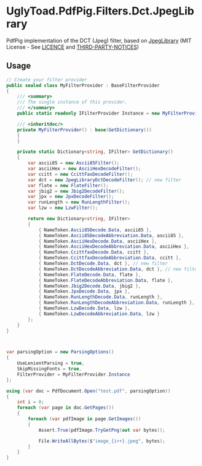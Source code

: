 # UglyToad.PdfPig.Filters.Dct.JpegLibrary

PdfPig implementation of the DCT (Jpeg) filter, based on [JpegLibrary](https://github.com/yigolden/JpegLibrary) (MIT License - See [LICENCE](https://github.com/BobLd/UglyToad.PdfPig.Filters.Dct.JpegLibrary/blob/master/UglyToad.PdfPig.Filters.Dct.JpegLibrary/Jpeg/LICENSE) and [THIRD-PARTY-NOTICES](https://github.com/BobLd/UglyToad.PdfPig.Filters.Dct.JpegLibrary/blob/master/UglyToad.PdfPig.Filters.Dct.JpegLibrary/Jpeg/THIRD-PARTY-NOTICES.md))

## Usage
```csharp
// Create your filter provider
public sealed class MyFilterProvider : BaseFilterProvider
{
    /// <summary>
    /// The single instance of this provider.
    /// </summary>
    public static readonly IFilterProvider Instance = new MyFilterProvider();

    /// <inheritdoc/>
    private MyFilterProvider() : base(GetDictionary())
    {
    }

    private static Dictionary<string, IFilter> GetDictionary()
    {
        var ascii85 = new Ascii85Filter();
        var asciiHex = new AsciiHexDecodeFilter();
        var ccitt = new CcittFaxDecodeFilter();
        var dct = new JpegLibraryDctDecodeFilter(); // new filter
        var flate = new FlateFilter();
        var jbig2 = new Jbig2DecodeFilter();
        var jpx = new JpxDecodeFilter();
        var runLength = new RunLengthFilter();
        var lzw = new LzwFilter();

        return new Dictionary<string, IFilter>
        {
            { NameToken.Ascii85Decode.Data, ascii85 },
            { NameToken.Ascii85DecodeAbbreviation.Data, ascii85 },
            { NameToken.AsciiHexDecode.Data, asciiHex },
            { NameToken.AsciiHexDecodeAbbreviation.Data, asciiHex },
            { NameToken.CcittfaxDecode.Data, ccitt },
            { NameToken.CcittfaxDecodeAbbreviation.Data, ccitt },
            { NameToken.DctDecode.Data, dct }, // new filter
            { NameToken.DctDecodeAbbreviation.Data, dct }, // new filter
            { NameToken.FlateDecode.Data, flate },
            { NameToken.FlateDecodeAbbreviation.Data, flate },
            { NameToken.Jbig2Decode.Data, jbig2 },
            { NameToken.JpxDecode.Data, jpx },
            { NameToken.RunLengthDecode.Data, runLength },
            { NameToken.RunLengthDecodeAbbreviation.Data, runLength },
            { NameToken.LzwDecode.Data, lzw },
            { NameToken.LzwDecodeAbbreviation.Data, lzw }
        };
    }
}



var parsingOption = new ParsingOptions()
{
	UseLenientParsing = true,
	SkipMissingFonts = true,
	FilterProvider = MyFilterProvider.Instance
};

using (var doc = PdfDocument.Open("test.pdf", parsingOption))
{
	int i = 0;
	foreach (var page in doc.GetPages())
	{
		foreach (var pdfImage in page.GetImages())
		{
			Assert.True(pdfImage.TryGetPng(out var bytes));

			File.WriteAllBytes($"image_{i++}.jpeg", bytes);
		}
	}
}

```
